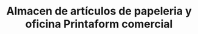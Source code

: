 ---
title: "Almacen de artículos de papeleria y oficina Printaform comercial"
url: /oaxaca-de-juarez/almacen-de-articulos-de-papeleria-y-oficina-printaform-comercial/
shop: comercio
---